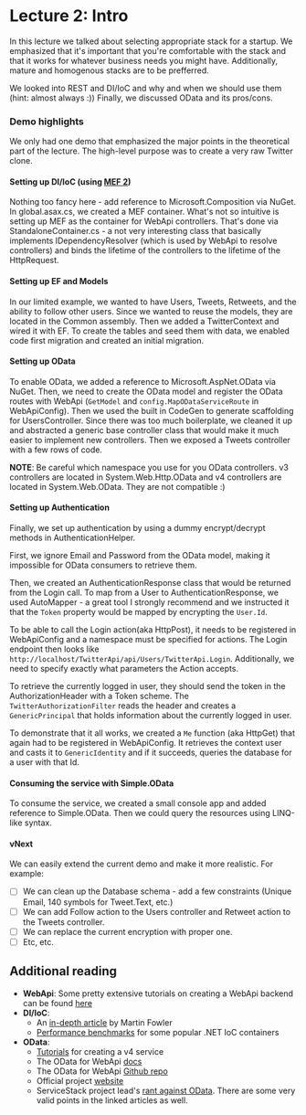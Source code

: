 # Lecture 2: Intro
In this lecture we talked about selecting appropriate stack for a startup. We emphasized that it's important that you're comfortable with the stack and that it works for whatever business needs you might have. Additionally, mature and homogenous stacks are to be prefferred.

We looked into REST and DI/IoC and why and when we should use them (hint: almost always :)) Finally, we discussed OData and its pros/cons.

### Demo highlights
We only had one demo that emphasized the major points in the theoretical part of the lecture. The high-level purpose was to create a very raw Twitter clone.

#### Setting up DI/IoC (using [MEF 2](https://mef.codeplex.com))
Nothing too fancy here - add reference to Microsoft.Composition via NuGet. In global.asax.cs, we created a MEF container. What's not so intuitive is setting up MEF as the container for WebApi controllers. That's done via StandaloneContainer.cs - a not very interesting class that basically implements IDependencyResolver (which is used by WebApi to resolve controllers) and binds the lifetime of the controllers to the lifetime of the HttpRequest.

#### Setting up EF and Models
In our limited example, we wanted to have Users, Tweets, Retweets, and the ability to follow other users. Since we wanted to reuse the models, they are located in the Common assembly. Then we added a TwitterContext and wired it with EF. To create the tables and seed them with data, we enabled code first migration and created an initial migration.

#### Setting up OData
To enable OData, we added a reference to Microsoft.AspNet.OData via NuGet. Then, we need to create the OData model and register the OData routes with WebApi (```GetModel``` and ```config.MapODataServiceRoute``` in WebApiConfig). Then we used the built in CodeGen to generate scaffolding for UsersController. Since there was too much boilerplate, we cleaned it up and abstracted a generic base controller class that would make it much easier to implement new controllers. Then we exposed a Tweets controller with a few rows of code.

**NOTE**: Be careful which namespace you use for you OData controllers. v3 controllers are located in System.Web.Http.OData and v4 controllers are located in System.Web.OData. They are not compatible :)

#### Setting up Authentication
Finally, we set up authentication by using a dummy encrypt/decrypt methods in AuthenticationHelper. 

First, we ignore Email and Password from the OData model, making it impossible for OData consumers to retrieve them. 

Then, we created an AuthenticationResponse class that would be returned from the Login call. To map from a User to AuthenticationResponse, we used AutoMapper - a great tool I strongly recommend and we instructed it that the ```Token``` property would be mapped by encrypting the ```User.Id```. 

To be able to call the Login action(aka HttpPost), it needs to be registered in WebApiConfig and a namespace must be specified for actions. The Login endpoint then looks like ```http://localhost/TwitterApi/api/Users/TwitterApi.Login```. Additionally, we need to specify  exactly what parameters the Action accepts.

To retrieve the currently logged in user, they should send the token in the AuthorizationHeader with a Token scheme. The ```TwitterAuthorizationFilter``` reads the header and creates a ```GenericPrincipal``` that holds information about the currently logged in user.

To demonstrate that it all works, we created a ```Me``` function (aka HttpGet) that again had to be registered in WebApiConfig. It retrieves the context user and casts it to ```GenericIdentity``` and if it succeeds, queries the database for a user with that Id.

#### Consuming the service with Simple.OData
To consume the service, we created a small console app and added reference to Simple.OData. Then we could query the resources using LINQ-like syntax.

#### vNext
We can easily extend the current demo and make it more realistic. For example:
- [ ] We can clean up the Database schema - add a few constraints (Unique Email, 140 symbols for Tweet.Text, etc.)
- [ ] We can add Follow action to the Users controller and Retweet action to the Tweets controller.
- [ ] We can replace the current encryption with proper one.
- [ ] Etc, etc.

## Additional reading
- **WebApi**: Some pretty extensive tutorials on creating a WebApi backend can be found [here](http://www.asp.net/web-api/overview/getting-started-with-aspnet-web-api/tutorial-your-first-web-api)
- **DI/IoC**:
  - An [in-depth article](http://martinfowler.com/articles/injection.html) by Martin Fowler
  - [Performance benchmarks](http://www.palmmedia.de/blog/2011/8/30/ioc-container-benchmark-performance-comparison) for some popular .NET IoC containers
- **OData**: 
  - [Tutorials](http://www.asp.net/web-api/overview/odata-support-in-aspnet-web-api/odata-v4/create-an-odata-v4-endpoint) for creating a v4 service
  - The OData for WebApi [docs](http://odata.github.io/WebApi/)
  - The OData for WebApi [Github repo](https://github.com/OData/WebApi)
  - Official project [website](http://www.odata.org)
  - ServiceStack project lead's [rant against OData](http://stackoverflow.com/a/9579090). There are some very valid points in the linked articles as well.
